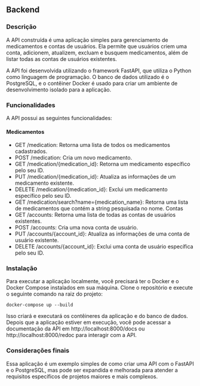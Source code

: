 ## Backend

### Descrição
A API construída é uma aplicação simples para gerenciamento de medicamentos e contas de usuários. Ela permite que usuários criem uma conta, adicionem, atualizem, excluam e busquem medicamentos, além de listar todas as contas de usuários existentes.

A API foi desenvolvida utilizando o framework FastAPI, que utiliza o Python como linguagem de programação. O banco de dados utilizado é o PostgreSQL, e o contêiner Docker é usado para criar um ambiente de desenvolvimento isolado para a aplicação.

### Funcionalidades
A API possui as seguintes funcionalidades:

#### Medicamentos

- GET /medication: Retorna uma lista de todos os medicamentos cadastrados.
- POST /medication: Cria um novo medicamento.
- GET /medication/{medication_id}: Retorna um medicamento específico pelo seu ID.
- PUT /medication/{medication_id}: Atualiza as informações de um medicamento existente.
- DELETE /medication/{medication_id}: Exclui um medicamento específico pelo seu ID.
- GET /medication/search?name={medication_name}: Retorna uma lista de medicamentos que contém a string pesquisada no nome.
Contas
- GET /accounts: Retorna uma lista de todas as contas de usuários existentes.
- POST /accounts: Cria uma nova conta de usuário.
- PUT /accounts/{account_id}: Atualiza as informações de uma conta de usuário existente.
- DELETE /accounts/{account_id}: Exclui uma conta de usuário específica pelo seu ID.

### Instalação
Para executar a aplicação localmente, você precisará ter o Docker e o Docker Compose instalados em sua máquina. Clone o repositório e execute o seguinte comando na raiz do projeto:

````
docker-compose up --build
````

Isso criará e executará os contêineres da aplicação e do banco de dados. Depois que a aplicação estiver em execução, você pode acessar a documentação da API em http://localhost:8000/docs ou http://localhost:8000/redoc para interagir com a API.

### Considerações finais
Essa aplicação é um exemplo simples de como criar uma API com o FastAPI e o PostgreSQL, mas pode ser expandida e melhorada para atender a requisitos específicos de projetos maiores e mais complexos.